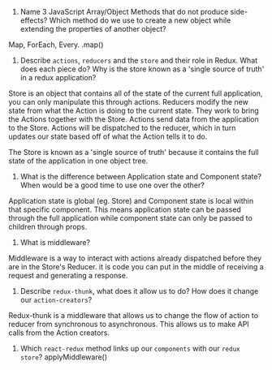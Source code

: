 1.  Name 3 JavaScript Array/Object Methods that do not produce side-effects? Which method do we use to create a new object while extending the properties of another object?

Map, ForEach, Every.
.map()

1.  Describe `actions`, `reducers` and the `store` and their role in Redux. What does each piece do? Why is the store known as a 'single source of truth' in a redux application?

Store is an object that contains all of the state of the current full application, you can only manipulate this through actions.
Reducers modify the new state from what the Action is doing to the current state. They work to bring the Actions together with the Store.
Actions send data from the application to the Store. Actions will be dispatched to the reducer, which in turn updates our state based off of what the Action tells it to do.

The Store is known as a 'single source of truth' because it contains the full state of the application in one object tree. 

1.  What is the difference between Application state and Component state? When would be a good time to use one over the other?

Application state is global (eg. Store) and Component state is local within that specific component. This means application state can be passed through the full application
while component state can only be passed to children through props.

1.  What is middleware?

Middleware is a way to interact with actions already dispatched before they are in the Store's Reducer.
it is code you can put in the middle of receiving a request and generating a response.


1.  Describe `redux-thunk`, what does it allow us to do? How does it change our `action-creators`?

Redux-thunk is a middleware that allows us to change the flow of action to reducer from synchronous to asynchronous.
This allows us to make API calls from the Action creators.


1.  Which `react-redux` method links up our `components` with our `redux store`?
applyMiddleware()
